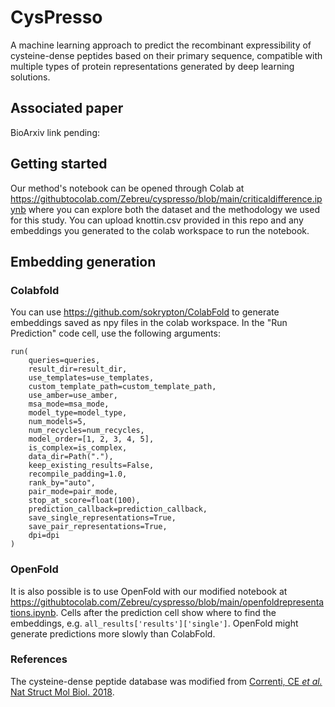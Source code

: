 # CysPresso
A machine learning approach to predict the recombinant expressibility of cysteine-dense peptides based on their primary sequence, compatible with multiple types of protein representations generated by deep learning solutions.

## Associated paper

BioArxiv link pending: 

## Getting started

Our method's notebook can be opened through Colab at https://githubtocolab.com/Zebreu/cyspresso/blob/main/criticaldifference.ipynb where you can explore both the dataset and the methodology we used for this study. You can upload knottin.csv provided in this repo and any embeddings you generated to the colab workspace to run the notebook.

## Embedding generation

### Colabfold
You can use https://github.com/sokrypton/ColabFold to generate embeddings saved as npy files in the colab workspace. In the "Run Prediction" code cell, use the following arguments:
```
run(
    queries=queries,
    result_dir=result_dir,
    use_templates=use_templates,
    custom_template_path=custom_template_path,
    use_amber=use_amber,
    msa_mode=msa_mode,    
    model_type=model_type,
    num_models=5,
    num_recycles=num_recycles,
    model_order=[1, 2, 3, 4, 5],
    is_complex=is_complex,
    data_dir=Path("."),
    keep_existing_results=False,
    recompile_padding=1.0,
    rank_by="auto",
    pair_mode=pair_mode,
    stop_at_score=float(100),
    prediction_callback=prediction_callback,
    save_single_representations=True,
    save_pair_representations=True,
    dpi=dpi
)
```
### OpenFold
It is also possible is to use OpenFold with our modified notebook at https://githubtocolab.com/Zebreu/cyspresso/blob/main/openfoldrepresentations.ipynb.
Cells after the prediction cell show where to find the embeddings, e.g. `all_results['results']['single']`.
OpenFold might generate predictions more slowly than ColabFold.

### References
The cysteine-dense peptide database was modified from [Correnti, CE *et al.* Nat Struct Mol Biol. 2018](https://rdcu.be/cVOc2).
